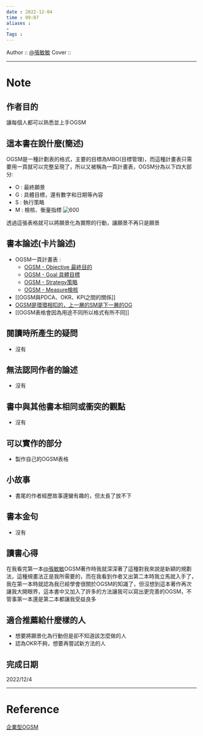 ```yaml
---
date : 2022-12-04
time : 09:07
aliases : 
- 
Tags : 
---
```


Author :: [@張敏敏](@張敏敏.md)
Cover ::

---
# Note
## 作者目的
讓每個人都可以熟悉並上手OGSM

## 這本書在說什麼(簡述)
OGSM是一種計劃表的格式，主要的目標為MBO(目標管理)，而這種計畫表只需要用一頁就可以完整呈現了，所以又被稱為一頁計畫表，OGSM分為以下四大部分:
- O : 最終願景
- G : 具體目標，還有數字和日期等內容
- S : 執行策略
- M : 檢核、衡量指標 
![600](S__10379266.jpg)

透過這張表格就可以將願景化為實際的行動，讓願景不再只是願景

## 書本論述(卡片論述)
- OGSM一頁計畫表 :
	- [OGSM - Objective 最終目的](OGSM%20-%20Objective%20最終目的.md)
	- [OGSM - Goal 具體目標](OGSM%20-%20Goal%20具體目標.md)
	- [OGSM - Strategy策略](OGSM%20-%20Strategy策略.md)
	- [OGSM - Measure檢核](OGSM%20-%20Measure檢核.md)
- [[OGSM與PDCA、OKR、KPI之間的關係]]
- [OGSM是環環相扣的，上一層的SM是下一層的OG](OGSM是環環相扣的，上一層的SM是下一層的OG.md)
- [[OGSM表格會因為用途不同所以格式有所不同]]
## 閱讀時所產生的疑問
- 沒有

## 無法認同作者的論述
- 沒有

## 書中與其他書本相同或衝突的觀點
- 沒有

## 可以實作的部分
- 製作自己的OGSM表格

## 小故事
- 書尾的作者經歷故事還蠻有趣的，但太長了放不下

## 書本金句
- 沒有

## 讀書心得
在我看完第一本[@張敏敏](@張敏敏.md)OGSM著作時我就深深著了這種對我來說是新穎的規劃法，這種規畫法正是我所需要的，而在我看到作者又出第二本時我立馬就入手了，我在第一本時就認為我已經學會很關於OGSM的知識了，但沒想到這本著作再次讓我大開眼界，這本書中又加入了許多的方法讓我可以寫出更完善的OGSM，不管事第一本還是第二本都讓我受益良多

## 適合推薦給什麼樣的人
- 想要將願景化為行動但是卻不知道該怎麼做的人
- 認為OKR不夠，想要再嘗試新方法的人

## 完成日期
2022/12/4

---
# Reference
[企業型OGSM](企業型OGSM.md)